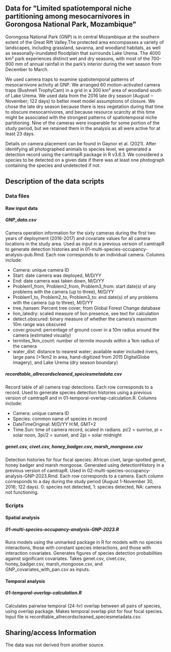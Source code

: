 Data for "Limited spatiotemporal niche partitioning among mesocarnivores in Gorongosa National Park, Mozambique"
---

Gorongosa National Park (GNP) is in central Mozambique at the southern extent of the Great Rift Valley.The protected area encompasses a variety of landscapes, including grassland, savanna, and woodland habitats, as well as seasonally-inundated floodplain that surrounds Lake Urema. The 4000 km² park experiences distinct wet and dry seasons, with most of the 700-900 mm of annual rainfall in the park’s interior during the wet season from December to March. 

We used camera traps to examine spatiotemporal patterns of mesocarnivore activity at GNP. We arranged 60 motion-activated camera traps (Bushnell TrophyCam) in a grid in a 300 km² area of woodland south of Lake Urema. We used data from the 2016 late dry season (August ‒ November; 122 days) to better meet model assumptions of closure. We chose the late dry season because there is less vegetation during that time to obscure mesocarnivores, and because resource scarcity at this time might be associated with the strongest patterns of spatiotemporal niche partitioning. Nine of the cameras were inoperable for some portion of the study period, but we retained them in the analysis as all were active for at least 23 days.

Details on camera placement can be found in Gaynor et al. (2021). After identifying all photographed animals to species level, we generated a detection record using the camtrapR package in R v3.6.3. We considered a species to be detected on a given date if there was at least one photograph containing the species and undetected if not. 


## Description of the data scripts

### Data files

#### Raw input data

##### **GNP_data.csv**

Camera operation information for the sixty cameras during the first two years of deployment (2016-2017) and covariate values for all camera locations in the study area. Used as input in a previous version of camtrapR to generate detection histories and in 01-multi-species-occupancy-analysis-pub.Rmd. Each row corresponds to an individual camera. Columns include: 

* Camera: unique camera ID
* Start: date camera was deployed, M/D/YY
* End: date camera was taken down, M/D/YY
* Problem1_from, Problem2_from, Problem3_from: start date(s) of any problems with the camera (up to three), M/D/YY
* Problem1_to, Problem2_to, Problem3_to: end date(s) of any problems with the camera (up to three), M/D/YY
* tree_hansen: Percent tree cover; from Global Forest Change database
* lion_latedry: scaled measure of lion presence, see text for calculation
* detect.obscured: binary measure of whether the camera’s maximum 10m range was obscured
* cover.ground: percentage of ground cover in a 10m radius around the camera (estimated visually)
* termites_1km_count: number of termite mounds within a 1km radius of the camera
* water_dist: distance to nearest water; available water included rivers, large pans (>1km2 in area, hand-digitized from 2015 DigitalGlobe imagery), and Lake Urema (dry season boundary)

##### **recordtable_allrecordscleaned_speciesmetadata.csv**

Record table of all camera trap detections. Each row corresponds to a record. Used to generate species detection histories using a previous version of camtrapR and in 01-temporal-overlap-calculation.R. Columns include: 

* Camera: unique camera ID
* Species: common name of species in record
* DateTimeOriginal: M/D/YY H:M, GMT+2
* Time.Sun: time of camera record, scaled in radians. pi/2 = sunrise, pi = solar noon, 3pi/2 = sunset, and 2pi = solar midnight

##### **genet.csv, civet.csv, honey_badger.csv, marsh_mongoose.csv**

Detection histories for four focal species: African civet, large-spotted genet, honey badger and marsh mongoose. Generated using detectionHistory in a previous version of camtrapR. Used in 02-multi-species-occupancy-analysis-GNP-2023.Rmd. Each row corresponds to a camera. Each column corresponds to a day during the study period (August 1-November 30, 2016; 122 days). 0: species not detected, 1: species detected, NA: camera not functioning. 

### Scripts

#### Spatial analysis

##### **01-multi-species-occupancy-analysis-GNP-2023.R**

Runs models using the unmarked package in R for models with no species interactions, those with constant species interactions, and those with interaction covariates. Generates figures of species detection probabilities against significant covariates. Takes genet.csv, civet.csv, honey_badger.csv, marsh_mongoose.csv, and GNP_covariates_with_pan.csv as inputs. 

#### Temporal analysis

##### **01-temporal-overlap-calculation.R**

Calculates pairwise temporal (24-hr) overlap between all pairs of species, using overlap package. Makes temporal overlap plot for four focal species. Input file is recordtable_allrecordscleaned_speciesmetadata.csv.

## Sharing/access Information

The data was not derived from another source.
